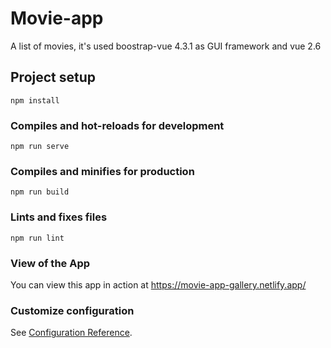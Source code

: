 # Movie-app

A list of movies, it's used boostrap-vue 4.3.1 as GUI framework and vue 2.6


## Project setup
```
npm install
```

### Compiles and hot-reloads for development
```
npm run serve
```

### Compiles and minifies for production
```
npm run build
```

### Lints and fixes files
```
npm run lint
```

### View of the App

You can view this app in action at https://movie-app-gallery.netlify.app/

### Customize configuration
See [Configuration Reference](https://cli.vuejs.org/config/).
